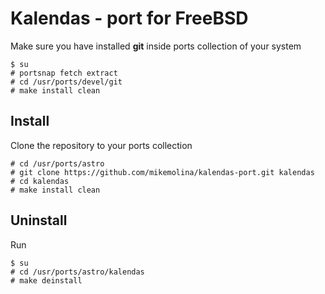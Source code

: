 Kalendas - port for FreeBSD
===========================

Make sure you have installed **git** inside ports collection of your system

    $ su
    # portsnap fetch extract
    # cd /usr/ports/devel/git
    # make install clean

Install
-------

Clone the repository to your ports collection

    # cd /usr/ports/astro
    # git clone https://github.com/mikemolina/kalendas-port.git kalendas
    # cd kalendas
    # make install clean

Uninstall
---------

Run

    $ su
    # cd /usr/ports/astro/kalendas
    # make deinstall